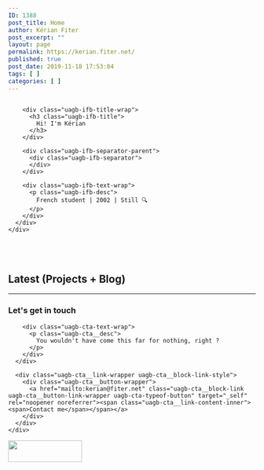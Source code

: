 ```yaml
---
ID: 1388
post_title: Home
author: Kérian Fiter
post_excerpt: ""
layout: page
permalink: https://kerian.fiter.net/
published: true
post_date: 2019-11-18 17:53:04
tags: [ ]
categories: [ ]
---
```

<!-- wp:uagb/info-box {"classMigrate":true,"source_type":"image","block_id":"7dcb7b59-4648-4f28-ad47-efd073e911e3","iconImage":{"id":852,"title":"photo profil round transparent","filename":"photo-profil-round-transparent-e1574192581403.png","url":"https:\/\/kerian.fiter.net\/wp-content\/uploads\/2019\/04\/photo-profil-round-transparent-e1574192581403.png","link":"https:\/\/kerian.fiter.net\/about__trashed\/photo-profil-round-transparent\/","alt":"","author":"1","description":"","caption":"","name":"photo-profil-round-transparent","status":"inherit","uploadedTo":827,"date":"2019-04-01T18:21:45.000Z","modified":"2019-11-19T19:43:06.000Z","menuOrder":0,"mime":"image\/png","type":"image","subtype":"png","icon":"https:\/\/kerian.fiter.net\/wp-includes\/images\/media\/default.png","dateFormatted":"1st April 2019","nonces":{"update":"c204302d9e","delete":"8bab15589a","edit":"dad62d16aa"},"editLink":"https:\/\/kerian.fiter.net\/wp-admin\/post.php?post=852u0026action=edit","meta":false,"authorName":"Ku00e9rian Fiter","uploadedToLink":"https:\/\/kerian.fiter.net\/wp-admin\/post.php?post=827u0026action=edit","uploadedToTitle":"About","filesizeInBytes":60074,"filesizeHumanReadable":"59 KB","context":"","height":200,"width":200,"orientation":"landscape","sizes":{"thumbnail":{"height":150,"width":150,"url":"https:\/\/kerian.fiter.net\/wp-content\/uploads\/2019\/04\/photo-profil-round-transparent-150x150.png","orientation":"landscape"},"medium":{"height":300,"width":300,"url":"https:\/\/kerian.fiter.net\/wp-content\/uploads\/2019\/04\/photo-profil-round-transparent-300x300.png","orientation":"landscape"},"full":{"url":"https:\/\/kerian.fiter.net\/wp-content\/uploads\/2019\/04\/photo-profil-round-transparent-e1574192581403.png","height":200,"width":200,"orientation":"landscape"}},"compat":{"item":"","meta":""},"acf_errors":false},"showPrefix":false} -->

<div class="wp-block-uagb-info-box uagb-infobox__outer-wrap uagb-block-7dcb7b59-4648-4f28-ad47-efd073e911e3">
  <div class="uagb-infobox__content-wrap uagb-infobox uagb-infobox-has-image uagb-infobox-icon-above-title uagb-infobox-image-valign-top uagb-infobox-enable-border-radius ">
    <div class="uagb-ifb-left-right-wrap">
      <div class="uagb-ifb-content">
        <div class="uagb-ifb-image-icon-content uagb-ifb-imgicon-wrap">
          <div class="uagb-ifb-image">
            <div class="uagb-ifb-image-content">
              <img class="" src="https://kerian.fiter.net/wp-content/uploads/2019/04/photo-profil-round-transparent-150x150.png" alt="" />
            </div>
          </div>
        </div>
        
        <div class="uagb-ifb-title-wrap">
          <h3 class="uagb-ifb-title">
            Hi! I'm Kérian
          </h3>
        </div>
        
        <div class="uagb-ifb-separator-parent">
          <div class="uagb-ifb-separator">
          </div>
        </div>
        
        <div class="uagb-ifb-text-wrap">
          <p class="uagb-ifb-desc">
            French student | 2002 | Still 🔍
          </p>
        </div>
      </div>
    </div>
  </div>
</div>

<!-- /wp:uagb/info-box -->

<!-- wp:spacer {"height":38} -->

<div style="height:38px" aria-hidden="true" class="wp-block-spacer">
</div>

<!-- /wp:spacer -->

<!-- wp:heading -->

## Latest (Projects + Blog)

<!-- /wp:heading -->

<!-- wp:uagb/post-timeline {"categories":"","postsToShow":100,"displayPostAuthor":false,"block_id":"6fb869be-c45a-426c-9cb3-aea8de1d9769"} /-->

<!-- wp:separator -->

<hr class="wp-block-separator" />

<!-- /wp:separator -->

<!-- wp:uagb/call-to-action {"classMigrate":true,"block_id":"46609360-f158-4794-84a2-9246f985c5ed","ctaText":"Contact me","ctaLink":"mailto:kerian@fiter.net"} -->

<div class="uagb-cta__outer-wrap uagb-block-46609360-f158-4794-84a2-9246f985c5ed">
  <div class="uagb-cta__content-wrap uagb-cta__block uagb-cta__icon-position-right uagb-cta__content-right uagb-cta__content-stacked-tablet uagb-cta__button-valign-middle ">
    <div class="uagb-cta__left-right-wrap">
      <div class="uagb-cta__content">
        <div class="uagb-cta__title-wrap">
          <h3 class="uagb-cta__title">
            Let's get in touch
          </h3>
        </div>
        
        <div class="uagb-cta-text-wrap">
          <p class="uagb-cta__desc">
            You wouldn't have come this far for nothing, right ?
          </p>
        </div>
      </div>
      
      <div class="uagb-cta__link-wrapper uagb-cta__block-link-style">
        <div class="uagb-cta__button-wrapper">
          <a href="mailto:kerian@fiter.net" class="uagb-cta__block-link uagb-cta__button-link-wrapper uagb-cta-typeof-button" target="_self" rel="noopener noreferrer"><span class="uagb-cta__link-content-inner"><span>Contact me</span></span></a>
        </div>
      </div>
    </div>
  </div>
</div>

<!-- /wp:uagb/call-to-action -->

<!-- wp:image {"width":150,"height":44,"sizeSlug":"large"} --><figure class="wp-block-image size-large is-resized"></figure>

<a href="http://www.cs.cmu.edu/~tilt/pinealweb/" target="_blank" rel="noopener noreferrer"><img src="http://www.cs.cmu.edu/~tilt/pinealweb/pineal.gif" alt="" width="150" height="44" /></a> <!-- /wp:image -->